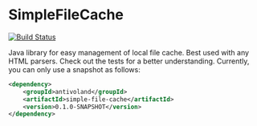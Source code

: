 # SimpleFileCache

[![Build Status](https://github.com/antivoland/simple-file-storage/workflows/build/badge.svg)](https://github.com/antivoland/simple-file-storage/actions/workflows/build.yml)

Java library for easy management of local file cache. Best used with any HTML parsers. Check out the tests for a better understanding. Currently, you can only use a snapshot as follows:

```xml
<dependency>
    <groupId>antivoland</groupId>
    <artifactId>simple-file-cache</artifactId>
    <version>0.1.0-SNAPSHOT</version>
</dependency>
```